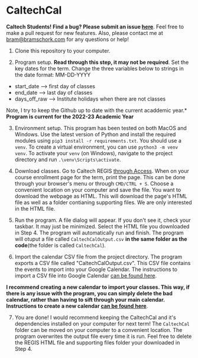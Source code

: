 # CaltechCal

**Caltech Students! Find a bug? Please submit an issue [here](https://github.com/bramschork/CaltechCal/issues)**. Feel free to make a pull request for new features. Also, please contact me at [bram@bramschork.com](mailto:bram@bramschork.com) for any questions or help!

1) Clone this repository to your computer.

2) Program setup. **Read through this step, it may not be required**. Set the key dates for the term. Change the three variables below to strings in the date format: MM-DD-YYYY

- start_date --> first day of classes
- end_date --> last day of classes
- days_off_raw --> Institute holidays when there are not classes

Note, I try to keep the Github up to date with the current acaddemic year.* **Program is current for the 2022-23 Academic Year**

3) Environment setup. This program has been tested on both MacOS and Windows. Use the latest version of Python and install the required modules using `pip3 install -r requirements.txt`. You should use a `venv`. To create a virtual environment, you can use `python3 -m venv venv`. To activate your `venv` (on Windows), navigate to the project directory and run `.\venv\Scripts\activate`.

4) Download classes. Go to Caltech REGIS [through Access](https://access.caltech.edu/pls/regis). When on your course enrollment page for the term, print the page. This can be done through your browser's menu or through `CMD/CTRL + S`. Choose a convenient location on your computer and save the file. You want to download the webpage as HTML. This will download the page's HTML file as well as a folder contianing supporting files. We are only interested in the HTML file.

5) Run the program. A file dialog will appear. If you don't see it, check your taskbar. It may just be minimized. Select the HTML file you downloaded in Step 4. The program will automatically run and finish. The program will otuput a file called `CaltechCalOutput.csv` **in the same folder as the code**(the folder is called `CaltechCal`). 

6) Import the calendar CSV file from the project directory. The program exports a CSV file called "CaltechCalOutput.csv". This CSV file contains the events to import into your Google Calendar. The instructions to import a CSV file into Google Calendar [can be found here](https://support.google.com/calendar/answer/37118?hl=en&co=GENIE.Platform%3DDesktop).

**I recommend creating a new calendar to import your classes. This way, if there is any issue with the program, you can simply delete the bad calendar, rather than having to sift through your main calendar. Instructions to create a new calendar [can be found here](https://support.google.com/calendar/answer/37095?hl=en)**.

7) You are done! I would recommend keeping the CaltechCal and it's dependencies installed on your computer for next term! The `CaltechCal` folder can be moved on your computer to a convenient location. The program overwrites the output file every time it is run. Feel free to delete the REGIS HTML file and supporting files folder your downloaded in Step 4.
